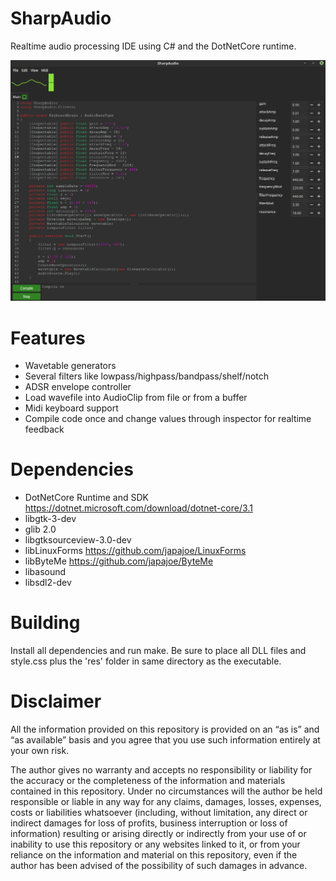 # SharpAudio
Realtime audio processing IDE using C# and the DotNetCore runtime.

![](SharpAudioPreview.png)

# Features
- Wavetable generators
- Several filters like lowpass/highpass/bandpass/shelf/notch
- ADSR envelope controller
- Load wavefile into AudioClip from file or from a buffer
- Midi keyboard support
- Compile code once and change values through inspector for realtime feedback

# Dependencies
- DotNetCore Runtime and SDK https://dotnet.microsoft.com/download/dotnet-core/3.1
- libgtk-3-dev
- glib 2.0
- libgtksourceview-3.0-dev
- libLinuxForms https://github.com/japajoe/LinuxForms
- libByteMe https://github.com/japajoe/ByteMe
- libasound
- libsdl2-dev

# Building
Install all dependencies and run make. Be sure to place all DLL files and style.css plus the 'res' folder in same directory as the executable.

# Disclaimer
All the information provided on this repository is provided on an “as is” and “as available” basis and you agree that you use such information entirely at your own risk.

The author gives no warranty and accepts no responsibility or liability for the accuracy or the completeness of the information and materials contained in this repository. Under no circumstances will the author be held responsible or liable in any way for any claims, damages, losses, expenses, costs or liabilities whatsoever (including, without limitation, any direct or indirect damages for loss of profits, business interruption or loss of information) resulting or arising directly or indirectly from your use of or inability to use this repository or any websites linked to it, or from your reliance on the information and material on this repository, even if the author has been advised of the possibility of such damages in advance.
